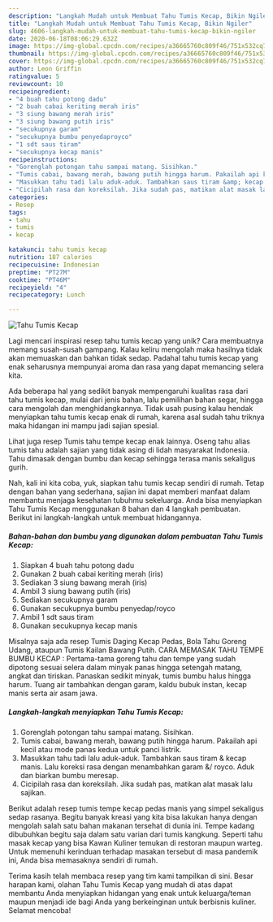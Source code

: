 ```yaml
---
description: "Langkah Mudah untuk Membuat Tahu Tumis Kecap, Bikin Ngiler"
title: "Langkah Mudah untuk Membuat Tahu Tumis Kecap, Bikin Ngiler"
slug: 4606-langkah-mudah-untuk-membuat-tahu-tumis-kecap-bikin-ngiler
date: 2020-06-18T08:06:29.632Z
image: https://img-global.cpcdn.com/recipes/a36665760c809f46/751x532cq70/tahu-tumis-kecap-foto-resep-utama.jpg
thumbnail: https://img-global.cpcdn.com/recipes/a36665760c809f46/751x532cq70/tahu-tumis-kecap-foto-resep-utama.jpg
cover: https://img-global.cpcdn.com/recipes/a36665760c809f46/751x532cq70/tahu-tumis-kecap-foto-resep-utama.jpg
author: Leon Griffin
ratingvalue: 5
reviewcount: 10
recipeingredient:
- "4 buah tahu potong dadu"
- "2 buah cabai keriting merah iris"
- "3 siung bawang merah iris"
- "3 siung bawang putih iris"
- "secukupnya garam"
- "secukupnya bumbu penyedaproyco"
- "1 sdt saus tiram"
- "secukupnya kecap manis"
recipeinstructions:
- "Gorenglah potongan tahu sampai matang. Sisihkan."
- "Tumis cabai, bawang merah, bawang putih hingga harum. Pakailah api kecil atau mode panas kedua untuk panci listrik."
- "Masukkan tahu tadi lalu aduk-aduk. Tambahkan saus tiram &amp; kecap manis. Lalu koreksi rasa dengan menambahkan garam &amp;/ royco. Aduk dan biarkan bumbu meresap."
- "Cicipilah rasa dan koreksilah. Jika sudah pas, matikan alat masak lalu sajikan."
categories:
- Resep
tags:
- tahu
- tumis
- kecap

katakunci: tahu tumis kecap 
nutrition: 187 calories
recipecuisine: Indonesian
preptime: "PT27M"
cooktime: "PT46M"
recipeyield: "4"
recipecategory: Lunch

---
```



![Tahu Tumis Kecap](https://img-global.cpcdn.com/recipes/a36665760c809f46/751x532cq70/tahu-tumis-kecap-foto-resep-utama.jpg)

Lagi mencari inspirasi resep tahu tumis kecap yang unik? Cara membuatnya memang susah-susah gampang. Kalau keliru mengolah maka hasilnya tidak akan memuaskan dan bahkan tidak sedap. Padahal tahu tumis kecap yang enak seharusnya mempunyai aroma dan rasa yang dapat memancing selera kita.

Ada beberapa hal yang sedikit banyak mempengaruhi kualitas rasa dari tahu tumis kecap, mulai dari jenis bahan, lalu pemilihan bahan segar, hingga cara mengolah dan menghidangkannya. Tidak usah pusing kalau hendak menyiapkan tahu tumis kecap enak di rumah, karena asal sudah tahu triknya maka hidangan ini mampu jadi sajian spesial.

Lihat juga resep Tumis tahu tempe kecap enak lainnya. Oseng tahu alias tumis tahu adalah sajian yang tidak asing di lidah masyarakat Indonesia. Tahu dimasak dengan bumbu dan kecap sehingga terasa manis sekaligus gurih.


Nah, kali ini kita coba, yuk, siapkan tahu tumis kecap sendiri di rumah. Tetap dengan bahan yang sederhana, sajian ini dapat memberi manfaat dalam membantu menjaga kesehatan tubuhmu sekeluarga. Anda bisa menyiapkan Tahu Tumis Kecap menggunakan 8 bahan dan 4 langkah pembuatan. Berikut ini langkah-langkah untuk membuat hidangannya.

<!--inarticleads1-->

##### Bahan-bahan dan bumbu yang digunakan dalam pembuatan Tahu Tumis Kecap:

1. Siapkan 4 buah tahu potong dadu
1. Gunakan 2 buah cabai keriting merah (iris)
1. Sediakan 3 siung bawang merah (iris)
1. Ambil 3 siung bawang putih (iris)
1. Sediakan secukupnya garam
1. Gunakan secukupnya bumbu penyedap/royco
1. Ambil 1 sdt saus tiram
1. Gunakan secukupnya kecap manis


Misalnya saja ada resep Tumis Daging Kecap Pedas, Bola Tahu Goreng Udang, ataupun Tumis Kailan Bawang Putih. CARA MEMASAK TAHU TEMPE BUMBU KECAP : Pertama-tama goreng tahu dan tempe yang sudah dipotong sesuai selera dalam minyak panas hingga setengah matang, angkat dan tiriskan. Panaskan sedikit minyak, tumis bumbu halus hingga harum. Tuang air tambahkan dengan garam, kaldu bubuk instan, kecap manis serta air asam jawa. 

<!--inarticleads2-->

##### Langkah-langkah menyiapkan Tahu Tumis Kecap:

1. Gorenglah potongan tahu sampai matang. Sisihkan.
1. Tumis cabai, bawang merah, bawang putih hingga harum. Pakailah api kecil atau mode panas kedua untuk panci listrik.
1. Masukkan tahu tadi lalu aduk-aduk. Tambahkan saus tiram &amp; kecap manis. Lalu koreksi rasa dengan menambahkan garam &amp;/ royco. Aduk dan biarkan bumbu meresap.
1. Cicipilah rasa dan koreksilah. Jika sudah pas, matikan alat masak lalu sajikan.


Berikut adalah resep tumis tempe kecap pedas manis yang simpel sekaligus sedap rasanya. Begitu banyak kreasi yang kita bisa lakukan hanya dengan mengolah salah satu bahan makanan tersehat di dunia ini. Tempe kadang dibubuhkan begitu saja dalam satu varian dari tumis kangkung. Seperti tahu masak kecap yang bisa Kawan Kuliner temukan di restoran maupun warteg. Untuk memenuhi kerinduan terhadap masakan tersebut di masa pandemik ini, Anda bisa memasaknya sendiri di rumah. 

Terima kasih telah membaca resep yang tim kami tampilkan di sini. Besar harapan kami, olahan Tahu Tumis Kecap yang mudah di atas dapat membantu Anda menyiapkan hidangan yang enak untuk keluarga/teman maupun menjadi ide bagi Anda yang berkeinginan untuk berbisnis kuliner. Selamat mencoba!
